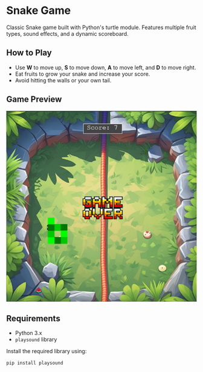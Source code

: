 # Snake Game

Classic Snake game built with Python's turtle module. Features multiple fruit types, sound effects, and a dynamic scoreboard.

## How to Play

- Use **W** to move up, **S** to move down, **A** to move left, and **D** to move right.  
- Eat fruits to grow your snake and increase your score.  
- Avoid hitting the walls or your own tail.

## Game Preview

![Game Screenshot](assets/Screenshot.png)


## Requirements

- Python 3.x  
- `playsound` library

Install the required library using:

```bash
pip install playsound
